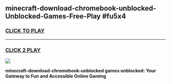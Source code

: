 
## minecraft-download-chromebook-unblocked-Unblocked-Games-Free-Play #fu5x4
<h3>
<a href="https://us.freeplayer.one?title=minecraft-download-chromebook-unblocked&ref=9M">CLICK TO PLAY</a></h3>
<hr>

<h3>
<a href="https://us.freeplayer.one?title=minecraft-download-chromebook-unblocked&ref=9M">CLICK 2 PLAY</a>
  
</h3>

<a href="https://us.freeplayer.one?title=minecraft-download-chromebook-unblocked&ref=9M"><img src="https://clearcache.store/games.png"></a>


**minecraft-download-chromebook-unblocked games unblocked: Your Gateway to Fun and Accessible Online Gaming**
